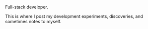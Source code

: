 Full-stack developer.

This is where I post my development experiments, discoveries, and sometimes notes to myself.
